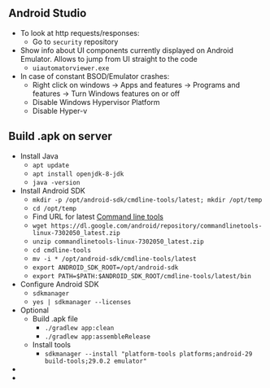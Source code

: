 ## Android Studio
* To look at http requests/responses:
    * Go to `security` repository
* Show info about UI components currently displayed on Android Emulator. Allows to jump from UI straight to the code
    * `uiautomatorviewer.exe`
* In case of constant BSOD/Emulator crashes:
    * Right click on windows -> Apps and features -> Programs and features -> Turn Windows features on or off
    * Disable Windows Hypervisor Platform
    * Disable Hyper-v

## Build .apk on server
* Install Java
    * `apt update`
    * `apt install openjdk-8-jdk`
    * `java -version`
* Install Android SDK
    * `mkdir -p /opt/android-sdk/cmdline-tools/latest; mkdir /opt/temp`
    * `cd /opt/temp`
    * Find URL for latest [Command line tools](https://developer.android.com/studio#command-tools)
    * `wget https://dl.google.com/android/repository/commandlinetools-linux-7302050_latest.zip`
    * `unzip commandlinetools-linux-7302050_latest.zip`
    * `cd cmdline-tools`
    * `mv -i * /opt/android-sdk/cmdline-tools/latest`
    * `export ANDROID_SDK_ROOT=/opt/android-sdk`
    * `export PATH=$PATH:$ANDROID_SDK_ROOT/cmdline-tools/latest/bin`
* Configure Android SDK
    * `sdkmanager`
    * `yes | sdkmanager --licenses` 
* Optional
    * Build .apk file
        * `./gradlew app:clean`
        * `./gradlew app:assembleRelease`
    * Install tools
        * `sdkmanager --install "platform-tools platforms;android-29 build-tools;29.0.2 emulator"`
* 
* 